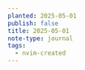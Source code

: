 ```yaml
---
planted: 2025-05-01 
publish: false
title: 2025-05-01 
note-type: journal
tags:
  - nvim-created
---
```



